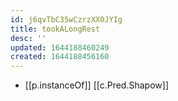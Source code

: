 ```yaml
---
id: j6qvTbC35wCzrzXX0JYIg
title: tookALongRest
desc: ''
updated: 1644188460249
created: 1644188456160
---
```

- [[p.instanceOf]] [[c.Pred.Shapow]]
